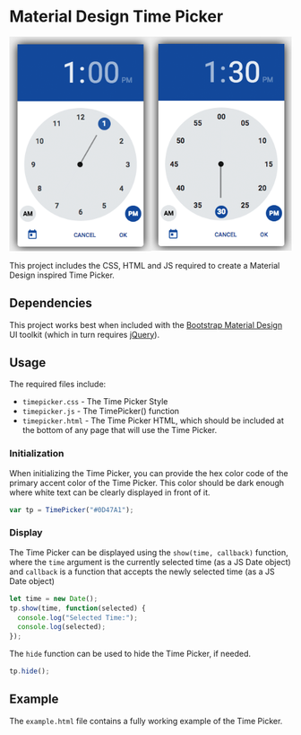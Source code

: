 # Material Design Time Picker

![screenshot](https://raw.githubusercontent.com/dwaring87/material-time-picker/master/screenshot.png)

This project includes the CSS, HTML and JS required to 
create a Material Design inspired Time Picker. 

## Dependencies

This project works best when included with the [Bootstrap Material Design](https://fezvrasta.github.io/bootstrap-material-design/) 
UI toolkit (which in turn requires [jQuery](https://jquery.com/)).

## Usage

The required files include:

- `timepicker.css` - The Time Picker Style
- `timepicker.js` - The TimePicker() function
- `timepicker.html` - The Time Picker HTML, which should be included at the bottom of any page that 
will use the Time Picker.

### Initialization

When initializing the Time Picker, you can provide the hex color code of the primary accent color of 
the Time Picker.  This color should be dark enough where white text can be clearly displayed in front 
of it.

```javascript
var tp = TimePicker("#0D47A1");
```

### Display

The Time Picker can be displayed using the `show(time, callback)` function, where the `time` argument 
is the currently selected time (as a JS Date object) and `callback` is a function that accepts the newly 
selected time (as a JS Date object)

```javascript
let time = new Date();
tp.show(time, function(selected) {
  console.log("Selected Time:");
  console.log(selected);
});
```

The `hide` function can be used to hide the Time Picker, if needed.

```javascript
tp.hide();
```

## Example

The `example.html` file contains a fully working example of the Time Picker.
